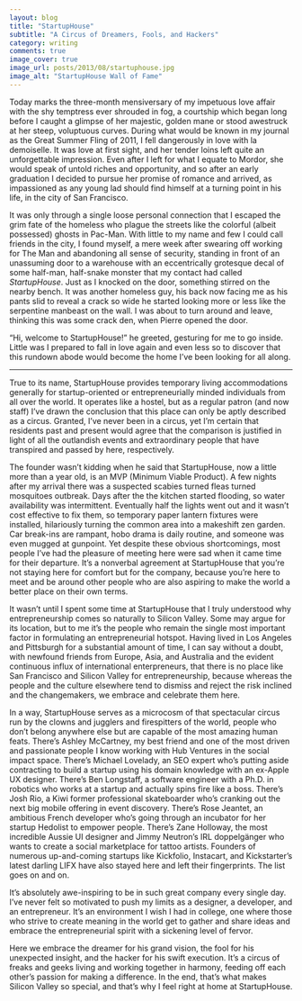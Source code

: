 ```yaml
---
layout: blog
title: "StartupHouse"
subtitle: "A Circus of Dreamers, Fools, and Hackers"
category: writing
comments: true
image_cover: true
image_url: posts/2013/08/startuphouse.jpg
image_alt: "StartupHouse Wall of Fame"
---
```


Today marks the three-month mensiversary of my impetuous love affair with the shy temptress ever shrouded in fog, a courtship which began long before I caught a glimpse of her majestic, golden mane or stood awestruck at her steep, voluptuous curves. During what would be known in my journal as the Great Summer Fling of 2011, I fell dangerously in love with la demoiselle. It was love at first sight, and her tender loins left quite an unforgettable impression. Even after I left for what I equate to Mordor, she would speak of untold riches and opportunity, and so after an early graduation I decided to pursue her promise of romance and arrived, as impassioned as any young lad should find himself at a turning point in his life, in the city of San Francisco.

It was only through a single loose personal connection that I escaped the grim fate of the homeless who plague the streets like the colorful (albeit possessed) ghosts in Pac-Man. With little to my name and few I could call friends in the city, I found myself, a mere week after swearing off working for The Man and abandoning all sense of security, standing in front of an unassuming door to a warehouse with an eccentrically grotesque decal of some half-man, half-snake monster that my contact had called *StartupHouse*. Just as I knocked on the door, something stirred on the nearby bench. It was another homeless guy, his back now facing me as his pants slid to reveal a crack so wide he started looking more or less like the serpentine manbeast on the wall. I was about to turn around and leave, thinking this was some crack den, when Pierre opened the door.

“Hi, welcome to StartupHouse!” he greeted, gesturing for me to go inside. Little was I prepared to fall in love again and even less so to discover that this rundown abode would become the home I’ve been looking for all along.

- - -

True to its name, StartupHouse provides temporary living accommodations generally for startup-oriented or entrepreneurially minded individuals from all over the world. It operates like a hostel, but as a regular patron (and now staff) I’ve drawn the conclusion that this place can only be aptly described as a circus. Granted, I’ve never been in a circus, yet I’m certain that residents past and present would agree that the comparison is justified in light of all the outlandish events and extraordinary people that have transpired and passed by here, respectively.

The founder wasn’t kidding when he said that StartupHouse, now a little more than a year old, is an MVP (Minimum Viable Product). A few nights after my arrival there was a suspected scabies turned fleas turned mosquitoes outbreak. Days after the the kitchen started flooding, so water availability was intermittent. Eventually half the lights went out and it wasn’t cost effective to fix them, so temporary paper lantern fixtures were installed, hilariously turning the common area into a makeshift zen garden. Car break-ins are rampant, hobo drama is daily routine, and someone was even mugged at gunpoint. Yet despite these obvious shortcomings, most people I’ve had the pleasure of meeting here were sad when it came time for their departure. It’s a nonverbal agreement at StartupHouse that you’re not staying here for comfort but for the company, because you’re here to meet and be around other people who are also aspiring to make the world a better place on their own terms.

It wasn’t until I spent some time at StartupHouse that I truly understood why entrepreneurship comes so naturally to Silicon Valley. Some may argue for its location, but to me it’s the people who remain the single most important factor in formulating an entrepreneurial hotspot. Having lived in Los Angeles and Pittsburgh for a substantial amount of time, I can say without a doubt, with newfound friends from Europe, Asia, and Australia and the evident continuous influx of international enterpreneurs, that there is no place like San Francisco and Silicon Valley for entrepreneurship, because whereas the people and the culture elsewhere tend to dismiss and reject the risk inclined and the changemakers, we embrace and celebrate them here.

In a way, StartupHouse serves as a microcosm of that spectacular circus run by the clowns and jugglers and firespitters of the world, people who don’t belong anywhere else but are capable of the most amazing human feats. There’s Ashley McCartney, my best friend and one of the most driven and passionate people I know working with Hub Ventures in the social impact space. There’s Michael Lovelady, an SEO expert who’s putting aside contracting to build a startup using his domain knowledge with an ex-Apple UX designer. There’s Ben Longstaff, a software engineer with a Ph.D. in robotics who works at a startup and actually spins fire like a boss. There’s Josh Rio, a Kiwi former professional skateboarder who’s cranking out the next big mobile offering in event discovery. There’s Rose Jeantet, an ambitious French developer who’s going through an incubator for her startup Hedolist to empower people. There’s Zane Holloway, the most incredible Aussie UI designer and Jimmy Neutron’s IRL doppelgänger who wants to create a social marketplace for tattoo artists. Founders of numerous up-and-coming startups like Kickfolio, Instacart, and Kickstarter’s latest darling LIFX have also stayed here and left their fingerprints. The list goes on and on.

It’s absolutely awe-inspiring to be in such great company every single day. I’ve never felt so motivated to push my limits as a designer, a developer, and an entrepreneur. It’s an environment I wish I had in college, one where those who strive to create meaning in the world get to gather and share ideas and embrace the entrepreneurial spirit with a sickening level of fervor.

Here we embrace the dreamer for his grand vision, the fool for his unexpected insight, and the hacker for his swift execution. It’s a circus of freaks and geeks living and working together in harmony, feeding off each other’s passion for making a difference. In the end, that’s what makes Silicon Valley so special, and that’s why I feel right at home at StartupHouse.
